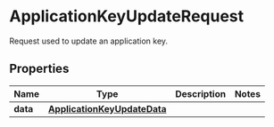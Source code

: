 

# ApplicationKeyUpdateRequest

Request used to update an application key.

## Properties

Name | Type | Description | Notes
------------ | ------------- | ------------- | -------------
**data** | [**ApplicationKeyUpdateData**](ApplicationKeyUpdateData.md) |  | 



